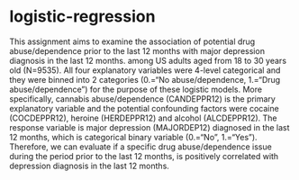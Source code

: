# logistic-regression
This assignment aims to examine the association of potential drug abuse/dependence prior to the last 12 months with major depression diagnosis in the last 12 months. among US adults aged from 18 to 30 years old (N=9535). All four explanatory variables were 4-level categorical and they were binned into 2 categories (0.=“No abuse/dependence, 1.=“Drug abuse/dependence”) for the purpose of these logistic models. More specifically, cannabis abuse/dependence (CANDEPPR12) is the primary explanatory variable and the potential confounding factors were cocaine (COCDEPPR12), heroine (HERDEPPR12) and alcohol (ALCDEPPR12). The response variable is major depression (MAJORDEP12) diagnosed in the last 12 months, which is categorical binary variable (0.=“No”, 1.=“Yes”). Therefore, we can evaluate if a specific drug abuse/dependence issue during the period prior to the last 12 months, is positively correlated with depression diagnosis in the last 12 months.
